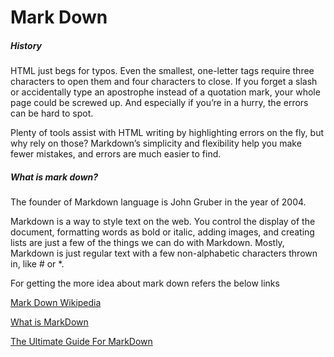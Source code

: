 # Mark Down

##### History

HTML just begs for typos. Even the smallest, one-letter tags require three characters to open them and four characters to close. If you forget a slash or accidentally type an apostrophe instead of a quotation mark, your whole page could be screwed up. And especially if you’re in a hurry, the errors can be hard to spot.

Plenty of tools assist with HTML writing by highlighting errors on the fly, but why rely on those?
Markdown’s simplicity and flexibility help you make fewer mistakes, and errors are much easier to find.

##### What is mark down?

The founder of Markdown language is John Gruber in the year of 2004.

Markdown is a way to style text on the web. You control the display of the document, formatting words as bold or italic, adding images, and creating lists are just a few of the things we can do with Markdown. Mostly, Markdown is just regular text with a few non-alphabetic characters thrown in, like # or *.

For getting the more idea about mark down refers the below links

[Mark Down Wikipedia](http://en.wikipedia.org/wiki/Markdown)

[What is MarkDown](http://http://whatismarkdown.com/)

[The Ultimate Guide For MarkDown](http://blog.ghost.org/markdown/)
